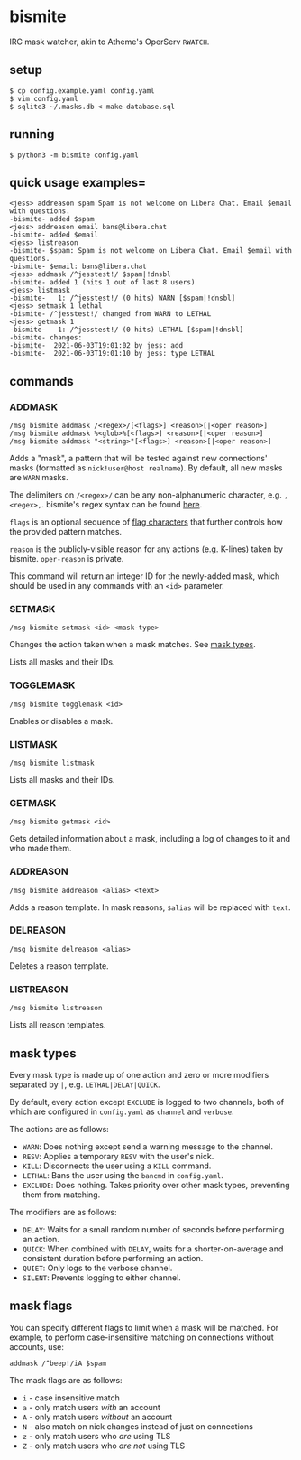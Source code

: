 # bismite

IRC mask watcher, akin to Atheme's OperServ `RWATCH`.

## setup
```
$ cp config.example.yaml config.yaml
$ vim config.yaml
$ sqlite3 ~/.masks.db < make-database.sql
```

## running
```
$ python3 -m bismite config.yaml
```

## quick usage examples=
```
<jess> addreason spam Spam is not welcome on Libera Chat. Email $email with questions.
-bismite- added $spam
<jess> addreason email bans@libera.chat
-bismite- added $email
<jess> listreason
-bismite- $spam: Spam is not welcome on Libera Chat. Email $email with questions.
-bismite- $email: bans@libera.chat
<jess> addmask /^jesstest!/ $spam|!dnsbl
-bismite- added 1 (hits 1 out of last 8 users)
<jess> listmask
-bismite-   1: /^jesstest!/ (0 hits) WARN [$spam|!dnsbl]
<jess> setmask 1 lethal
-bismite- /^jesstest!/ changed from WARN to LETHAL
<jess> getmask 1
-bismite-   1: /^jesstest!/ (0 hits) LETHAL [$spam|!dnsbl]
-bismite- changes:
-bismite-  2021-06-03T19:01:02 by jess: add
-bismite-  2021-06-03T19:01:10 by jess: type LETHAL
```

## commands

### ADDMASK
```
/msg bismite addmask /<regex>/[<flags>] <reason>[|<oper reason>]
/msg bismite addmask %<glob>%[<flags>] <reason>[|<oper reason>]
/msg bismite addmask "<string>"[<flags>] <reason>[|<oper reason>]
```

Adds a "mask", a pattern that will be tested against new connections' masks
(formatted as `nick!user@host realname`).
By default, all new masks are `WARN` masks.

The delimiters on `/<regex>/` can be any non-alphanumeric character, e.g. `,<regex>,`.
bismite's regex syntax can be found [here](https://docs.python.org/3/library/re.html#regular-expression-syntax).

`flags` is an optional sequence of [flag characters](#mask-flags)
that further controls how the provided pattern matches.

`reason` is the publicly-visible reason for any actions (e.g. K-lines) taken by bismite.
`oper-reason` is private.

This command will return an integer ID for the newly-added mask,
which should be used in any commands with an `<id>` parameter.

### SETMASK
```
/msg bismite setmask <id> <mask-type>
```

Changes the action taken when a mask matches. See [mask types](#mask-types).

Lists all masks and their IDs.

### TOGGLEMASK
```
/msg bismite togglemask <id>
```

Enables or disables a mask.

### LISTMASK
```
/msg bismite listmask
```

Lists all masks and their IDs.

### GETMASK
```
/msg bismite getmask <id>
```

Gets detailed information about a mask, including a log of changes to it and who made them.

### ADDREASON
```
/msg bismite addreason <alias> <text>
```

Adds a reason template.
In mask reasons, `$alias` will be replaced with `text`.

### DELREASON
```
/msg bismite delreason <alias>
```

Deletes a reason template.

### LISTREASON
```
/msg bismite listreason
```

Lists all reason templates.

## mask types

Every mask type is made up of one action and zero or more modifiers separated by `|`,
e.g. `LETHAL|DELAY|QUICK`.

By default, every action except `EXCLUDE` is logged to two channels,
both of which are configured in `config.yaml` as `channel` and `verbose`.

The actions are as follows:
* `WARN`: Does nothing except send a warning message to the channel.
* `RESV`: Applies a temporary `RESV` with the user's nick.
* `KILL`: Disconnects the user using a `KILL` command.
* `LETHAL`: Bans the user using the `bancmd` in `config.yaml`.
* `EXCLUDE`: Does nothing. Takes priority over other mask types,
preventing them from matching.

The modifiers are as follows:
* `DELAY`: Waits for a small random number of seconds before performing an action.
* `QUICK`: When combined with `DELAY`, waits for a shorter-on-average and consistent duration before performing an action.
* `QUIET`: Only logs to the verbose channel.
* `SILENT`: Prevents logging to either channel.

## mask flags

You can specify different flags to limit when a mask will be matched. For example,
to perform case-insensitive matching on connections without accounts, use:

```
addmask /^beep!/iA $spam
```

The mask flags are as follows:
* `i` - case insensitive match
* `a` - only match users *with* an account
* `A` - only match users *without* an account
* `N` - also match on nick changes instead of just on connections
* `z` - only match users who *are* using TLS
* `Z` - only match users who *are not* using TLS
